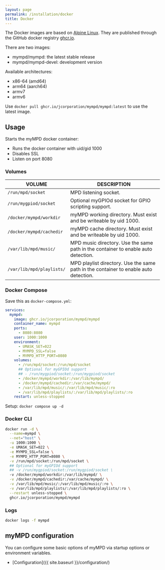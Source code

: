 ```yaml
---
layout: page
permalink: /installation/docker
title: Docker
---
```


The Docker images are based on [Alpine Linux](https://alpinelinux.org). They are published through the GitHub docker registry [ghcr.io](https://github.com/jcorporation?tab=packages).

There are two images:

- mympd/mympd: the latest stable release
- mympd/mympd-devel: development version

Available architectures:

- x86-64 (amd64)
- arm64 (aarch64)
- armv7
- armv6

Use `docker pull ghcr.io/jcorporation/mympd/mympd:latest` to use the latest image.

## Usage

Starts the myMPD docker container:

- Runs the docker container with uid/gid 1000
- Disables SSL
- Listen on port 8080

### Volumes

| VOLUME | DESCRIPTION |
| ------ | ----------- |
| `/run/mpd/socket` | MPD listening socket. |
| `/run/mygpiod/socket` | Optional myGPIOd socket for GPIO scripting support. |
| `/docker/mympd/workdir` | myMPD working directory. Must exist and be writeable by uid 1000. |
| `/docker/mympd/cachedir` | myMPD cache directory. Must exist and be writeable by uid 1000. |
| `/var/lib/mpd/music/` | MPD music directory. Use the same path in the container to enable auto detection. |
| `/var/lib/mpd/playlists/` | MPD playlist directory. Use the same path in the container to enable auto detection. |

### Docker Compose

Save this as `docker-compose.yml`:

```yml
services:
  mympd:
    image: ghcr.io/jcorporation/mympd/mympd
    container_name: mympd
    ports:
      - 8080:8080
    user: 1000:1000
    environment:
      - UMASK_SET=022
      - MYMPD_SSL=false
      - MYMPD_HTTP_PORT=8080
    volumes:
      - /run/mpd/socket:/run/mpd/socket
      ## Optional for myGPIOd support
      ## - /run/mygpiod/socket:/run/mygpiod/socket
      - /docker/mympd/workdir:/var/lib/mympd/
      - /docker/mympd/cachedir:/var/cache/mympd/
      - /var/lib/mpd/music/:/var/lib/mpd/music/:ro
      - /var/lib/mpd/playlists/:/var/lib/mpd/playlists/:ro
    restart: unless-stopped
```

Setup: `docker compose up -d`

### Docker CLI

```sh
docker run -d \
  --name=mympd \
  --net="host" \
  -u 1000:1000 \
  -e UMASK_SET=022 \
  -e MYMPD_SSL=false \
  -e MYMPD_HTTP_PORT=8080 \
  -v /run/mpd/socket:/run/mpd/socket \
  ## Optional for myGPIOd support
  ## -v /run/mygpiod/socket:/run/mygpiod/socket \
  -v /docker/mympd/workdir:/var/lib/mympd/ \
  -v /docker/mympd/cachedir:/var/cache/mympd/ \
  -v /var/lib/mpd/music/:/var/lib/mpd/music/:ro \
  -v /var/lib/mpd/playlists/:/var/lib/mpd/playlists/:ro \
  --restart unless-stopped \
  ghcr.io/jcorporation/mympd/mympd
```

### Logs

```sh
docker logs -f mympd
```

## myMPD configuration

You can configure some basic options of myMPD via startup options or environment variables.

- [Configuration]({{ site.baseurl }}/configuration/)
